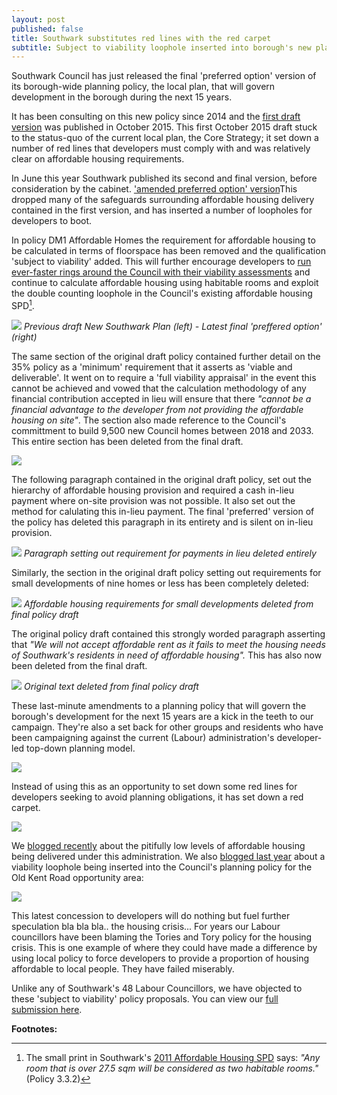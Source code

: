 ```yaml
---
layout: post
published: false
title: Southwark substitutes red lines with the red carpet
subtitle: Subject to viability loophole inserted into borough's new planning policy
---
```


Southwark Council has just released the final 'preferred option' version of its borough-wide planning policy, the local plan, that will govern development in the borough during the next 15 years.

It has been consulting on this new policy since 2014 and the [first draft version](http://www.2.southwark.gov.uk/download/downloads/id/12867/new_southwark_plan_preferred_option_consultation_version_web) was published in October 2015. This first October 2015 draft stuck to the status-quo of the current local plan, the Core Strategy; it set down a number of red lines that developers must comply with and was relatively clear on affordable housing requirements.

In June this year Southwark published its second and final version, before consideration by the cabinet.  ['amended preferred option' version](https://www.southwark.gov.uk/assets/attach/3658/NSP%20Full%20New%20and%20Revised%20Policies%20optimised.pdf)This dropped many of the safeguards surrounding affordable housing delivery contained in the first version, and has inserted a number of loopholes for developers to boot. 

In policy DM1 Affordable Homes the requirement for affordable housing to be calculated in terms of floorspace has been removed and the qualification 'subject to viability' added. This will further encourage developers   to [run ever-faster rings around the Council with their viability assessments](http://35percent.org/collated-viability-assessments/) and continue to calculate affordable housing using habitable rooms and exploit the double counting loophole in the Council's existing affordable housing SPD[^1].

![](http://35percent.org/img/amendednsp.png)
*Previous draft New Southwark Plan (left) - Latest final 'preffered option' (right)*

The same section of the original draft policy contained further detail on the 35% policy as a 'minimum' requirement that it asserts as 'viable and deliverable'. It went on to require a 'full viability appraisal' in the event this cannot be achieved and vowed that the calculation methodology of any financial contribution accepted in lieu will ensure that there _"cannot be a financial advantage to the developer from not providing the affordable housing on site"_. The section also made reference to the Council's committment to build 9,500 new Council homes between 2018 and 2033.
This entire section has been deleted from the final draft. 

![](http://35percent.org/img/nspahtarget.png)

The following paragraph contained in the original draft policy, set out the hierarchy of affordable housing provision and required a cash in-lieu payment where on-site provision was not possible. It also set out the method for calulating this in-lieu payment. The final 'preferred' version of the policy has deleted this paragraph in its entirety and is silent on in-lieu provision.

![](http://35percent.org/img/nspfcontribs.png)
*Paragraph setting out requirement for payments in lieu deleted entirely*

Similarly, the section in the original draft policy setting out requirements for small developments of nine homes or less has been completely deleted: 

![](http://35percent.org/img/nspninehomes.png)
*Affordable housing requirements for small developments deleted from final policy draft*

The original policy draft contained this strongly worded paragraph asserting that _"We will not accept affordable rent as it fails to meet the housing needs of Southwark's residents in need of affordable housing"._ This has also now been deleted from the final draft.

![](http://35percent.org/img/nspar.png)
*Original text deleted from final policy draft*

These last-minute amendments to a planning policy that will govern the borough's development for the next 15 years are a kick in the teeth to our campaign. They're also a set back for other groups and residents who have been campaigning against the current (Labour) administration's developer-led top-down planning model.

![](http://35percent.org/img/swkredlines.jpg)

Instead of using this as an opportunity to set down some red lines for developers seeking to avoid planning obligations, it has set down a red carpet. 

![](http://35percent.org/img/subjecttoviability.png)

We [blogged recently](http://35percent.org/2017-10-02-council-leader-peter-john-alternative-facts/) about the pitifully low levels of affordable housing being delivered under this administration. We also [blogged last year](http://35percent.org/2016-11-21-old-kent-road-aap-loopholes/) about a viability loophole being inserted into the Council's planning policy for the Old Kent Road opportunity area:

![](http://35percent.org/img/subjecttoviability.jpg)

This latest concession to developers will do nothing but fuel further speculation bla bla bla.. the housing crisis... 
For years our Labour councillors have been blaming the Tories and Tory policy for the housing crisis. This is one example of where they could have made a difference by using local policy to force developers to provide a proportion of housing affordable to local people. They have failed miserably.  

Unlike any of Southwark's 48 Labour Councillors, we have objected to these 'subject to viability' policy proposals. You can view our [full submission here](http://35percent.org/img/EANComments_FinalNSP.pdf).


__Footnotes:__

[^1]: The small print in Southwark's [2011 Affordable Housing SPD](http://www.2.southwark.gov.uk/download/downloads/id/6069/draft_affordable_housing_spd_2011) says: _"Any room that is over 27.5 sqm will be considered as two habitable rooms."_ (Policy 3.3.2)
